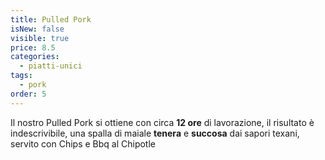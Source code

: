 ```yaml
---
title: Pulled Pork
isNew: false
visible: true
price: 8.5
categories:
  - piatti-unici
tags:
  - pork
order: 5
---
```


Il nostro Pulled Pork si ottiene con circa **12 ore** di lavorazione, il risultato è indescrivibile, una spalla di maiale **tenera** e **succosa** dai sapori texani, servito con Chips e Bbq al Chipotle
